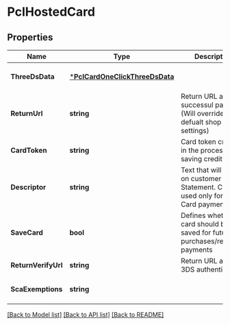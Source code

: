 # PclHostedCard

## Properties
Name | Type | Description | Notes
------------ | ------------- | ------------- | -------------
**ThreeDsData** | [***PclCardOneClickThreeDsData**](PCL_CARDOneClick_threeDsData.md) |  | [optional] [default to null]
**ReturnUrl** | **string** | Return URL after successul payment. (Will override defualt shop settings) | [default to null]
**CardToken** | **string** | Card token created in the process of saving credit card | [optional] [default to null]
**Descriptor** | **string** | Text that will appear on customer Bank Statement. Can be used only for Credit Card payments. | [default to null]
**SaveCard** | **bool** | Defines whether card should be saved for future purchases/recurring payments | [optional] [default to null]
**ReturnVerifyUrl** | **string** | Return URL after 3DS authentiaction | [default to null]
**ScaExemptions** | **string** |  | [optional] [default to null]

[[Back to Model list]](../README.md#documentation-for-models) [[Back to API list]](../README.md#documentation-for-api-endpoints) [[Back to README]](../README.md)

